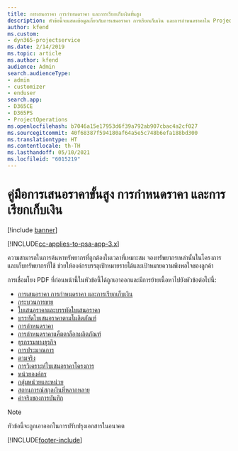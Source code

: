 ```yaml
---
title: การเสนอราคา การกำหนดราคา และการเรียกเก็บเงินขั้นสูง
description: หัวข้อนี้จะแสดงข้อมูลเกี่ยวกับการเสนอราคา การเรียกเก็บเงิน และการกำหนดราคาใน Project Service Automation
author: kfend
ms.custom:
- dyn365-projectservice
ms.date: 2/14/2019
ms.topic: article
ms.author: kfend
audience: Admin
search.audienceType:
- admin
- customizer
- enduser
search.app:
- D365CE
- D365PS
- ProjectOperations
ms.openlocfilehash: b7046a15e17953d6f39a792ab907cbac4a2cf027
ms.sourcegitcommit: 40f68387f594180af64a5e5c748b6efa188bd300
ms.translationtype: HT
ms.contentlocale: th-TH
ms.lasthandoff: 05/10/2021
ms.locfileid: "6015219"
---
```

# <a name="advanced-quoting-pricing-and-billing-guide"></a>คู่มือการเสนอราคาขั้นสูง การกำหนดราคา และการเรียกเก็บเงิน

[!include [banner](../../includes/psa-now-project-operations.md)]

[!INCLUDE[cc-applies-to-psa-app-3.x](../../includes/cc-applies-to-psa-app-3x.md)]

ความสามารถในการค้นหาทรัพยากรที่ถูกต้องในเวลาที่เหมาะสม จองทรัพยากรเหล่านั้นในโครงการ และเก็บทรัพยากรที่ใช้ ช่วยให้องค์กรบรรลุเป้าหมายรายได้และเป้าหมายความพึงพอใจของลูกค้า 

การเชื่อมโยง PDF ที่ก่อนหน้านี้ในหัวข้อนี้ได้ถูกเอาออกและมีการย้ายเนื้อหาไปยังหัวข้อต่อไปนี้:

- [การเสนอราคา การกำหนดราคา และการเรียกเก็บเงิน](../quote-bill-price.md)
- [กระบวนการขาย](../basic-sales-process.md)
- [ใบเสนอราคาและบรรทัดใบเสนอราคา](../basic-quote-lines.md)
- [บรรทัดใบเสนอราคาตามโผลิตภัณฑ์](../product-based-quote-lines.md)
- [การกำหนดราคา](../basic-pricing.md)
- [การกำหนดราคาแค็ตตาล็อกผลิตภัณฑ์](../product-catalog-pricing.md)
- [ธุรกรรมทางธุรกิจ](../basic-business-transactions.md)
- [การประมาณการ](../estimates.md)
- [ตามจริง](../actuals.md)
- [การวิเคราะห์ใบเสนอราคาโครงการ](../basic-analyzing-quotes.md)
- [หน่วยองค์กร](../advanced-organizational.md)
- [กลุ่มหน่วยและหน่วย](../advanced-units.md)
- [สถานการณ์สกุลเงินที่หลากหลาย](../advanced-currency.md)
- [ค่าจริงของการบันทึก](../advanced-actuals.md)

> [!NOTE]
> หัวข้อนี้จะถูกเอาออกในการปรับปรุงเอกสารในอนาคต 


[!INCLUDE[footer-include](../../includes/footer-banner.md)]
